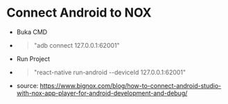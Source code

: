 
# Connect Android to NOX

* Buka CMD
* > "adb connect 127.0.0.1:62001"
* Run Project
* > "react-native run-android --deviceId 127.0.0.1:62001"

* source: https://www.bignox.com/blog/how-to-connect-android-studio-with-nox-app-player-for-android-development-and-debug/
